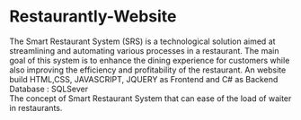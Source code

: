 # Restaurantly-Website
The Smart Restaurant System (SRS) is a technological solution aimed at streamlining and automating various processes in a restaurant. The main goal of this system is to enhance the dining experience for customers while also improving the efficiency and profitability of the restaurant.
An website build HTML,CSS, JAVASCRIPT, JQUERY as Frontend  and C# as Backend
Database : SQLSever  
The concept of Smart Restaurant System that can ease of the load of waiter in restaurants. 
